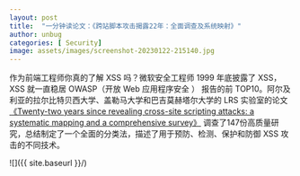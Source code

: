 ```yaml
---
layout: post
title:  "一分钟读论文：《跨站脚本攻击揭露22年：全面调查及系统映射》"
author: unbug
categories: [ Security]
image: assets/images/screenshot-20230122-215140.jpg
---
```

作为前端工程师你真的了解 XSS 吗？微软安全工程师 1999 年底披露了 XSS，XSS 就一直稳居 OWASP（开放 Web 应用程序安全 ） 报告的前 TOP10。阿尔及利亚的拉尔比特贝西大学、盖勒马大学和巴吉莫赫塔尔大学的 LRS 实验室的论文[《Twenty-two years since revealing cross-site scripting attacks: a systematic mapping and a comprehensive survey》][paper1-url] 调查了147份高质量研究，总结制定了一个全面的分类法，描述了用于预防、检测、保护和防御 XSS 攻击的不同技术。


![]({{ site.baseurl }}/)


[paper1-url]: https://arxiv.org/pdf/2205.08425.pdf